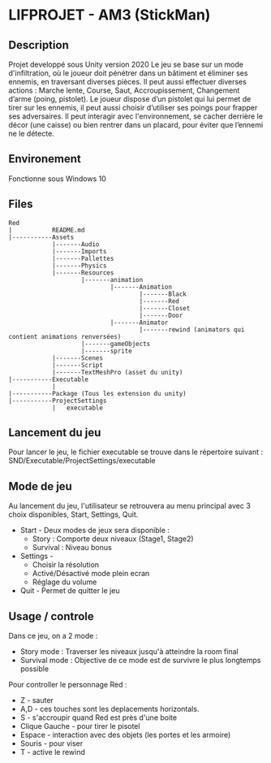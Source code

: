 LIFPROJET - AM3 (StickMan)
=====================================

Description
-------------------------------------
 
 Projet developpé sous Unity version 2020
 Le jeu se base sur un mode d'infiltration, où le joueur doit pénétrer dans un bâtiment et éliminer ses ennemis, en traversant diverses pièces. Il peut aussi effectuer diverses actions : Marche lente, Course, Saut, Accroupissement, Changement d’arme (poing, pistolet).
Le joueur dispose d’un pistolet qui lui permet de tirer sur les ennemis, il peut aussi choisir d’utiliser ses poings pour frapper ses adversaires. Il peut interagir avec l'environnement, se cacher derrière le décor (une caisse) ou bien rentrer dans un placard, pour éviter que l’ennemi ne le détecte. 

    
Environement
-------------------------------------
Fonctionne sous Windows 10 

Files
-------------------------------------
```
Red
|           README.md
|-----------Assets
            |-------Audio
            |-------Imports
            |-------Pallettes
            |-------Physics
            |-------Resources
                    |-------animation
                            |-------Animation
                                    |-------Black
                                    |-------Red
                                    |-------Closet
                                    |-------Door
                            |-------Animator
                                    |-------rewind (animators qui contient animations renversées)
                    |-------gameObjects
                    |-------sprite
            |-------Scenes
            |-------Script  
            |-------TextMeshPro (asset du unity)
|-----------Executable
            |   
|-----------Package (Tous les extension du unity)
|-----------ProjectSettings
            |   executable
```

Lancement du jeu 
-------------------------------------

Pour lancer le jeu, le fichier executable se trouve dans le répertoire suivant : SND/Executable/ProjectSettings/executable

Mode de jeu 
-------------------------------------

Au lancement du jeu, l'utilisateur se retrouvera au menu principal avec 3 choix disponibles,
Start, Settings, Quit.

+ Start - Deux modes de jeux sera disponible :
    + Story : Comporte deux niveaux (Stage1, Stage2)
    + Survival : Niveau bonus
+ Settings - 
     + Choisir la résolution
     + Activé/Désactivé mode plein ecran
     + Réglage du volume
+ Quit - Permet de quitter le jeu 

Usage / controle
-------------------------------------

Dans ce jeu, on a 2 mode : 
+ Story mode : Traverser les niveaux jusqu'à atteindre la room final
+ Survival mode :  Objective de ce mode est de survivre le plus longtemps possible


Pour controller le personnage Red :

* Z - sauter
* A,D - ces touches sont les deplacements horizontals.
* S - s'accroupir quand Red est près  d'une boite
* Clique Gauche - pour tirer le pisotel
* Espace - interaction avec des objets (les portes et les armoire)
* Souris - pour viser 
* T - active le rewind 


